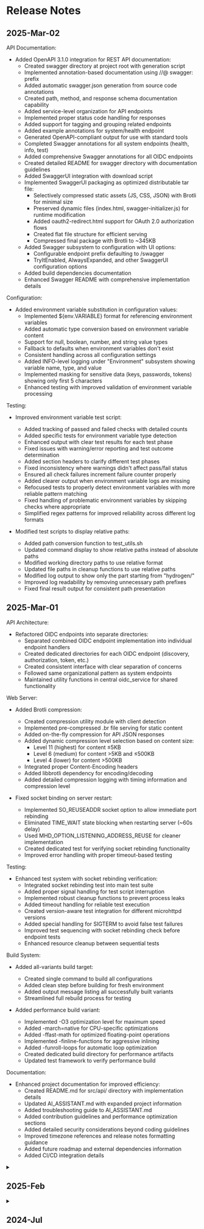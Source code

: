 # Release Notes

<!--
EDITING GUIDELINES (not visible when rendered):
- Keep entries concise and factual
- Focus on WHAT changed, not WHY it's good
- Avoid adjectives like "comprehensive", "robust", "significant"
- Eliminate unnecessary justifications
- Use fewer words where possible
- Stick to listing actual changes, not opinions about them
- This is a technical record, not marketing material
- Use collapsible sections by month (except for the most recent month)
  - Wrap older months in <details><summary>YYYY-MMM</summary> and </details> tags
  - Keep the current/most recent month expanded
  - This creates a more compact view while maintaining all history
- Maintain consistent structure for all entries:
  - Start with a topic heading (e.g., "WebSocket Server:", "Testing:")
  - Follow with bullet points for specific changes related to that topic
  - Group related changes under the same topic
- When adding to an existing date section:
  - Consolidate entries by topic rather than repeating headers
  - Reflow content to keep all related items together
  - Example: Keep all "Documentation:" entries together, all "API:" entries together, etc.
  - Avoid patterns like "Documentation:"/items, "API:"/items, "Documentation:"/more items
-->

## 2025-Mar-02

API Documentation:

- Added OpenAPI 3.1.0 integration for REST API documentation:
  - Created swagger directory at project root with generation script
  - Implemented annotation-based documentation using //@ swagger: prefix
  - Added automatic swagger.json generation from source code annotations
  - Created path, method, and response schema documentation capability
  - Added service-level organization for API endpoints
  - Implemented proper status code handling for responses
  - Added support for tagging and grouping related endpoints
  - Added example annotations for system/health endpoint
  - Generated OpenAPI-compliant output for use with standard tools
  - Completed Swagger annotations for all system endpoints (health, info, test)
  - Added comprehensive Swagger annotations for all OIDC endpoints
  - Created detailed README for swagger directory with documentation guidelines
  - Added SwaggerUI integration with download script
  - Implemented SwaggerUI packaging as optimized distributable tar file:
    - Selectively compressed static assets (JS, CSS, JSON) with Brotli for minimal size
    - Preserved dynamic files (index.html, swagger-initializer.js) for runtime modification
    - Added oauth2-redirect.html support for OAuth 2.0 authorization flows
    - Created flat file structure for efficient serving
    - Compressed final package with Brotli to ~345KB
  - Added Swagger subsystem to configuration with UI options:
    - Configurable endpoint prefix defaulting to /swagger
    - TryItEnabled, AlwaysExpanded, and other SwaggerUI configuration options
  - Added build dependencies documentation
  - Enhanced Swagger README with comprehensive implementation details

Configuration:

- Added environment variable substitution in configuration values:
  - Implemented ${env.VARIABLE} format for referencing environment variables
  - Added automatic type conversion based on environment variable content
  - Support for null, boolean, number, and string value types
  - Fallback to defaults when environment variables don't exist
  - Consistent handling across all configuration settings
  - Added INFO-level logging under "Environment" subsystem showing variable name, type, and value
  - Implemented masking for sensitive data (keys, passwords, tokens) showing only first 5 characters
  - Enhanced testing with improved validation of environment variable processing

Testing:

- Improved environment variable test script:
  - Added tracking of passed and failed checks with detailed counts
  - Added specific tests for environment variable type detection
  - Enhanced output with clear test results for each test phase
  - Fixed issues with warning/error reporting and test outcome determination
  - Added section headers to clarify different test phases
  - Fixed inconsistency where warnings didn't affect pass/fail status
  - Ensured all check failures increment failure counter properly
  - Added clearer output when environment variable logs are missing
  - Refocused tests to properly detect environment variables with more reliable pattern matching
  - Fixed handling of problematic environment variables by skipping checks where appropriate
  - Simplified regex patterns for improved reliability across different log formats

- Modified test scripts to display relative paths:
  - Added path conversion function to test_utils.sh
  - Updated command display to show relative paths instead of absolute paths
  - Modified working directory paths to use relative format
  - Updated file paths in cleanup functions to use relative paths
  - Modified log output to show only the part starting from "hydrogen/"
  - Improved log readability by removing unnecessary path prefixes
  - Fixed final result output for consistent path presentation

## 2025-Mar-01

API Architecture:

- Refactored OIDC endpoints into separate directories:
  - Separated combined OIDC endpoint implementation into individual endpoint handlers
  - Created dedicated directories for each OIDC endpoint (discovery, authorization, token, etc.)
  - Created consistent interface with clear separation of concerns
  - Followed same organizational pattern as system endpoints
  - Maintained utility functions in central oidc_service for shared functionality

Web Server:

- Added Brotli compression:
  - Created compression utility module with client detection
  - Implemented pre-compressed .br file serving for static content
  - Added on-the-fly compression for API JSON responses
  - Added dynamic compression level selection based on content size:
    - Level 11 (highest) for content ≤5KB
    - Level 6 (medium) for content >5KB and ≤500KB
    - Level 4 (lower) for content >500KB
  - Integrated proper Content-Encoding headers
  - Added libbrotli dependency for encoding/decoding
  - Added detailed compression logging with timing information and compression level

- Fixed socket binding on server restart:
  - Implemented SO_REUSEADDR socket option to allow immediate port rebinding
  - Eliminated TIME_WAIT state blocking when restarting server (~60s delay)
  - Used MHD_OPTION_LISTENING_ADDRESS_REUSE for cleaner implementation
  - Created dedicated test for verifying socket rebinding functionality
  - Improved error handling with proper timeout-based testing

Testing:

- Enhanced test system with socket rebinding verification:
  - Integrated socket rebinding test into main test suite
  - Added proper signal handling for test script interruption
  - Implemented robust cleanup functions to prevent process leaks
  - Added timeout handling for reliable test execution
  - Created version-aware test integration for different microhttpd versions
  - Added special handling for SIGTERM to avoid false test failures
  - Improved test sequencing with socket rebinding check before endpoint tests
  - Enhanced resource cleanup between sequential tests

Build System:

- Added all-variants build target:
  - Created single command to build all configurations
  - Added clean step before building for fresh environment
  - Added output message listing all successfully built variants
  - Streamlined full rebuild process for testing

- Added performance build variant:
  - Implemented -O3 optimization level for maximum speed
  - Added -march=native for CPU-specific optimizations
  - Added -ffast-math for optimized floating-point operations
  - Implemented -finline-functions for aggressive inlining
  - Added -funroll-loops for automatic loop optimization
  - Created dedicated build directory for performance artifacts
  - Updated test framework to verify performance build

Documentation:

- Enhanced project documentation for improved efficiency:
  - Created README.md for src/api/ directory with implementation details
  - Updated AI_ASSISTANT.md with expanded project information
  - Added troubleshooting guide to AI_ASSISTANT.md
  - Added contribution guidelines and performance optimization sections
  - Added detailed security considerations beyond coding guidelines
  - Improved timezone references and release notes formatting guidance
  - Added future roadmap and external dependencies information
  - Added CI/CD integration details

<details>
<summary><h2>2025-Feb</h2></summary>

## 2025-Feb-28

Build System:

- Added optimized release build variant:
  - Added -O2 -s flags for performance optimization and symbol removal
  - Added -DNDEBUG flag to disable assertions in production
  - Added -march=x86-64 -flto for platform optimization and link-time optimization
  - Added -fstack-protector for additional security
  - Added version definition with -DVERSION=\"1.0.0\"
  - Integrated upx compression for reduced binary size
  - Created dedicated build directory for release artifacts
  - Added comprehensive clean target for all build variants

- Enhanced versioning system:
  - Implemented git-based versioning scheme with auto-incrementing build numbers
  - Added MAJOR.MINOR.PATCH.BUILD format for consistent version identification
  - Derived BUILD number from git commit history (commit count + base offset)
  - Ensured version information is passed to all compilation steps
  - Modified startup logging to display version and release timestamp
  - Standardized version and release presentation in all logging

- Improved version management:
  - Fixed VERSION macro to support compile-time definition
  - Added #ifndef guard in configuration.h to prevent redefinition
  - Enabled version override via compiler flags
  - Maintained backward compatibility with default version

Testing:

- Enhanced test framework with release build support:
  - Modified test scripts to prioritize release build for all tests
  - Added release build as the first tested variant in compilation tests
  - Updated startup/shutdown tests to use release build when available
  - Updated system endpoint tests to prefer release build
  - Updated JSON error handling tests to use release build
  - Added automatic fallback to standard build when release not available
  - Preserved build variants between test stages for consistent testing
  - Improved test run reliability and binary availability

- Updated compilation test to fail when warnings are detected:
  - Modified test_compilation.sh to set EXIT_CODE=1 on warning detection
  - Ensures all builds, including debug build, must be warning-free
  - Maintains strict code quality standards across all build types

Code Quality:

- Improved string handling in WebSocket and utility modules:
  - Replaced unsafe strncpy usages with safer alternatives
  - Implemented explicit string truncation with proper null termination
  - Fixed format-truncation warnings in fixed-buffer string operations
  - Ensured all builds compile cleanly with Address Sanitizer enabled
  - Eliminated string handling warnings in all build types

- Improved test artifacts management:
  - Added automatic cleanup of log files before and after test runs
  - Removed stray log files from tests directory
  - Created consistent log handling across all test scripts
  - Enhanced test environment cleanliness

Configuration:

- Improved JSON error handling:
  - Added detailed JSON parsing error messages with line and column information
  - Added user-friendly error output to stderr for configuration syntax issues
  - Added graceful exit on JSON syntax errors to prevent segfaults
  - Enhanced error diagnostics to simplify troubleshooting

API Architecture:

- Restructured API modules with endpoint-specific directories:
  - Reorganized system API endpoints into dedicated subdirectories
  - Created consistent structure for all future endpoint implementations
  - Added isolated endpoint handlers with clear interfaces
  - Improved separation of concerns for API functionality

- Added new system/test diagnostic endpoint:
  - Added support for both GET and POST methods
  - Implemented JSON response with client IP address
  - Added JWT token parsing with claim extraction
  - Added proxy detection via X-Forwarded-For header
  - Added query parameter decoding into JSON array
  - Added POST data handling with URL decoding support
  - Created example endpoint for future development

Testing:

- Fixed system endpoint tests:
  - Improved form data handling in system/test endpoint
  - Fixed field extraction from form-encoded POST data
  - Enhanced POST request processing in test endpoint
  - Fixed shell script syntax error in test_system_endpoints.sh
  - Added variable initialization to ensure robust test execution
  - Updated test documentation to reflect improved capabilities

- Enhanced test artifact management:
  - Expanded .gitignore with comprehensive log file patterns
  - Added explicit exclusion for test-generated logs
  - Added exclusion patterns for response JSON files and HTML reports
  - Untracked previously tracked test files from version control
  - Improved repository hygiene by preventing test output commits

- Improved testing infrastructure:
  - Created dedicated API endpoint test configuration
  - Updated system endpoint tests to use proper configuration
  - Ensured all test logs remain in tests directory
  - Added configuration-specific log paths
  - Isolated test artifacts from production code

## 2025-Feb-27

Code Quality and Compilation:

- Fixed compilation issues across OIDC components:
  - Fixed function signature mismatches in oidc_tokens.c:
    - Updated token generation functions to use OIDCTokenClaims
    - Corrected return types for token validation functions
    - Added missing parameters to ensure header/implementation consistency
  - Removed duplicate OIDCConfig definition (now in configuration.h)
  - Resolved compiler warnings by adding proper (void) casts for unused parameters
  - Fixed unused variable in websocket_server.c
  - Ensured clean builds with strict compiler flags (-Wall -Wextra -pedantic)

- Fixed OIDC client examples:
  - Corrected malformed comment structure in client_credentials.c
  - Resolved compilation errors in Client Credentials flow example
  - Ensured clean build with strict compiler flags

## OIDC Service Architecture

- Implemented new client registry system:
  - Added oidc_clients.h and oidc_clients.c for client management
  - Created client validation and authentication methods
  - Added support for client credentials

- Added full OpenID Connect Identity Provider capabilities:
  - Core OIDC service with standard endpoints (authorization, token, userinfo)
  - JWT token handling with RSA key rotation and management
  - User identity and profile management
  - Support for multiple authentication flows (authorization code, client credentials)

- Configuration Framework:
  - Extended configuration system with OIDC-specific settings
  - Added sensible defaults for all OIDC options
  - Structured validation for security parameters

- API Endpoints:
  - Added standard OIDC endpoints to API structure
  - Implemented JWKS (JSON Web Key Set) endpoint
  - Added token introspection and revocation endpoints
  - Added client registration endpoint

- Client Examples:
  - Created comprehensive client integration examples for multiple languages
  - Implemented C client examples for three OAuth flows
  - Developed a JavaScript browser-based client example
  - Created a Makefile for easy compilation of C examples

## Testing

- Added compilation verification test:
  - Created test_compilation.sh script to verify clean builds
  - Tests all build variants (standard, debug, valgrind) of main project
  - Tests OIDC client examples compilation
  - Treats warnings as errors for strict quality enforcement
  - Integrated as first step in test workflow
  - Added failure detection to skip subsequent tests if compilation fails

## Documentation

- Added developer onboarding resources:
  - Created developer_onboarding.md with visual architecture diagrams
  - Added code navigation guide with component relationships
  - Created project glossary and implementation patterns
  - Added development workflow guidance

- Created AI assistant resources:
  - Added AI_ASSISTANT.md with machine-optimized project information
  - Structured project overview in YAML format for AI processing
  - Added HTML comment in README for AI discoverability

- Enhanced OIDC-specific documentation:
  - Created comprehensive OIDC architecture documentation
  - Added code examples for client integration
  - Added explanations of token structures and security considerations
  - Updated test documentation to reflect new capabilities

- Enhanced security documentation:
  - Added security coding standards for OIDC and authentication systems
  - Provided specific guidance for JWT and token handling
  - Added best practices for cryptographic operations
  - Created standards for secure input validation

## 2025-Feb-26

Testing System:

- Test cleanup automation:
  - Added automatic cleanup of old test results and diagnostics
  - Modified `run_tests.sh` to remove previous test data before each run
  - Created `.gitignore` file to exclude test artifacts from GitHub synchronization
  - Improved test execution efficiency

Shutdown Architecture:

- WebSocket Server:
  - Enhanced connection handling during shutdown
  - Added thread management with timeout-based cancellation
  - Implemented multi-phase context destruction
  - Extended error recovery with fallback mechanisms
  - Added resource leak prevention

- Core Shutdown:
  - Improved shutdown sequencing with proper dependency ordering
  - Enhanced thread monitoring and cleanup
  - Added detailed diagnostic information during shutdown
  - Implemented timeout-based waiting with fallback mechanisms
  - Improved service-specific cleanup procedures

- Documentation:
  - Fixed Markdown linting errors
  - Enhanced top-level README:
    - Replaced h3 tags with b tags to reduce spacing between collapsed sections
    - Renamed "Root Directory" to "Project Folder" for clarity
    - Added Tests section with links to testing scripts
    - Converted all file references to clickable links for improved navigation
    - Removed redundant location text for cleaner presentation
  - Added AI documentation:
    - Created AI Integration (docs/ai_integration.md) with features and implementation details
    - Created AI in Development (docs/development/ai_development.md) with development process information
    - Added section on AI-oriented commenting practices with examples
    - Updated main README and docs README with links to AI documentation
  - Added architecture documentation:
    - Created System Architecture (docs/reference/system_architecture.md) with high-level system overview
    - Created Print Queue Architecture (docs/reference/print_queue_architecture.md) with component details
    - Created WebSocket Server Architecture (docs/reference/websocket_architecture.md) with implementation specifics
    - Created Network Interface Architecture (docs/reference/network_architecture.md) with abstraction patterns
    - Updated main documentation README with Component Architecture section
    - Reorganized documentation for improved discoverability

## 2025-Feb-25

Testing System:

- Testing framework:
  - Configuration-driven test system with minimal and maximal configurations
  - Test scripts for startup/shutdown validation
  - Diagnostic tools for troubleshooting
  - Modular framework for test expansion

- Diagnostic tools for shutdown analysis:
  - Thread analyzer for stuck threads and deadlocks
  - Resource monitoring for memory, CPU, and thread usage
  - Logging and report generation
  - Automatic timeout handling

- Documentation:
  - Added testing documentation in docs/testing.md
  - Created tests/README.md with usage examples
  - Updated docs with shutdown diagnosis procedures

## 2025-Feb-24

WebSocket Server:

- Shutdown implementation:
  - Fixed race conditions between thread termination and context destruction
  - Two-phase pointer handling to prevent use-after-free
  - Extended timeouts with fallback mechanisms
  - Improved thread joining with synchronization
  - Error handling with logging

mDNS Server:

- Shutdown sequence:
  - Socket closure for all network interfaces
  - Thread coordination and exit verification
  - RFC-compliant service withdrawal ("goodbye" packets)
  - Resource cleanup with race condition prevention
  - Fixed memory and socket leaks

Documentation:

- Added Shutdown Architecture documentation
- Created mDNS Server implementation documentation
- Added WebSocket server shutdown documentation
- Updated main documentation index

## 2025-Feb-23

Core System:

- Refactored hydrogen module:
  - Reorganized header includes
  - Removed unused files
  - Updated web server print queue management

## 2025-Feb-22

Server Management:

- Server naming consistency:
  - Renamed mDNS references to mDNS Server
  - Updated documentation and configuration

WebSocket Server:

- Refactored initialization
- Updated configuration handling
- Removed deprecated example status code

Logging System:

- Added log level constants
- Standardized logging calls

## 2025-Feb-21

Queue System:

- Queue system readiness tracking
- Unified logging function
- Timing functions for server lifecycle
- Shutdown logging for thread status
- Configuration support for queue initialization
- Standardized percentage formatting

System Information:

- Added metrics to /api/system/info and WebSocket status:
  - Network interface details with IP addresses and traffic
  - Filesystem information with space usage
  - CPU usage per core and load averages
  - Memory and swap usage
  - Logged-in users

## 2025-Feb-20

WebSocket Server:

- Split implementation into modules:
  - Connection lifecycle
  - Authentication
  - Message processing
  - Event dispatching
  - Status reporting
- State management with WebSocketServerContext
- Updated initialization sequence and error handling
- Added port fallback mechanism
- Fixed session validation during vhost creation
- Thread safety with mutex protection
- Improved error reporting and logging

## 2025-Feb-19

System Status:

- Added server timing to /api/system/info endpoint:
  - `server_started` field with ISO-formatted UTC start time
  - `server_runtime` field with uptime in seconds
  - `server_runtime_formatted` field with human-readable uptime
- Updated API documentation with examples

Documentation:

- Added link to Print Queue Management documentation
- Moved release notes to dedicated file
- Updated System Dependencies section
- Improved documentation organization

## 2025-Feb-18

Network Infrastructure:

- IPv6 support for web and websocket servers:
  - Added EnableIPv6 configuration flags
  - Implemented dual-stack support in web server
  - Added IPv6 interface binding in websocket server
  - Consistent IPv6 configuration across network services

## 2025-Feb-17

Documentation and System Metrics:

- Added configuration and service documentation
- Updated thread and process memory reporting
- Added Bash script example
- Added File Descriptor information to info endpoint

## 2025-Feb-16

Code Quality and Configuration:

- Improved code comments
- Added IPv6Enable flag to JSON configuration for mDNS
- Standardized logging output format

## 2025-Feb-15

Documentation and Configuration:

- Added project documentation and status API endpoint example
- Synchronized API endpoint with WebSockets output
- Added server independence configuration:
  - JSON updated with Enabled flags for each server
  - Added PrintServer to JSON
  - Updated Startup/Shutdown functions to check for flags
  - Configured mDNS to advertise only enabled services

## 2025-Feb-14

API Development:

- Basic REST API implementation:
  - Added SystemService/Info Endpoint
  - Added logging API calls

## 2025-Feb-13

Code Maintenance:

- Updated code and comments in hydrogen.c
- Updated code and comments in Makefile

## 2025-Feb-12

Code Maintenance:

- Reduced logging detail, particularly for web sockets (lws)
- Improved shutdown process for web sockets
- Fixed file size and timestamp identification errors
- Moved startup and shutdown code to separate files

## 2025-Feb-08

Development Environment:

- Imported project into Visual Studio Code

</details>

<details>
<summary><h2>2024-Jul</h2></summary>

## 2024-Jul-18

WebSocket Server:

- Uses Authorization: Key abc in header
- Uses Protocol: hydrogen-protocol
- Implemented with libwebsockets

## 2024-Jul-15

System Improvements:

- mDNS code cleanup and updates:
  - Fixed log_this reliability issues
  - Fixed app_config memory issues
  - Improved shutdown code
- Added WebServer support for lithium content

## 2024-Jul-11

Network Infrastructure:

- mDNS and WebSockets groundwork:
  - Integrated code from nitrogen/nitro prototype

## 2024-Jul-08

Print Service:

- Implemented HTTP service for OrcaSlicer print requests:
  - Print job handling with /tmp storage using GUID filenames
  - JSON generation with filename mapping and beryllium-extracted data
  - PrintQueue integration for job management
  - /print/queue endpoint for queue inspection
  - Support for preview images embedded in G-code

</details>

